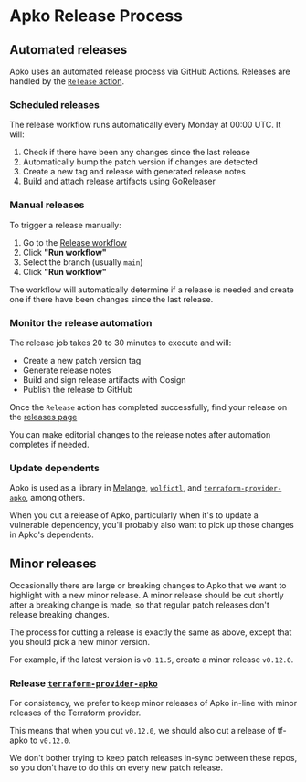 # Apko Release Process

## Automated releases

Apko uses an automated release process via GitHub Actions. Releases are handled by the [`Release` action](https://github.com/chainguard-dev/apko/actions/workflows/release.yaml).

### Scheduled releases

The release workflow runs automatically every Monday at 00:00 UTC. It will:
1. Check if there have been any changes since the last release
2. Automatically bump the patch version if changes are detected
3. Create a new tag and release with generated release notes
4. Build and attach release artifacts using GoReleaser

### Manual releases

To trigger a release manually:

1. Go to the [Release workflow](https://github.com/chainguard-dev/apko/actions/workflows/release.yaml)
2. Click **"Run workflow"**
3. Select the branch (usually `main`)
4. Click **"Run workflow"**

The workflow will automatically determine if a release is needed and create one if there have been changes since the last release.

### Monitor the release automation

The release job takes 20 to 30 minutes to execute and will:
- Create a new patch version tag
- Generate release notes
- Build and sign release artifacts with Cosign
- Publish the release to GitHub

Once the `Release` action has completed successfully, find your release on
the [releases page](https://github.com/chainguard-dev/apko/releases)

You can make editorial changes to the release notes after automation completes if needed.

### Update dependents

Apko is used as a library in [Melange](https://github.com/chainguard-dev/melange), [`wolfictl`](https://wolfi.dev/wolifctl), and [`terraform-provider-apko`](https://github.com/chainguard-dev/terraform-provider-apko), among others.

When you cut a release of Apko, particularly when it's to update a vulnerable dependency, you'll probably also want to pick up those changes in Apko's dependents.

## Minor releases

Occasionally there are large or breaking changes to Apko that we want to highlight with a new minor release.
A minor release should be cut shortly after a breaking change is made, so that regular patch releases don't release breaking changes.

The process for cutting a release is exactly the same as above, except that you should pick a new minor version.

For example, if the latest version is `v0.11.5`, create a minor release `v0.12.0`.

### Release [`terraform-provider-apko`](https://github.com/chainguard-dev/terraform-provider-apko)

For consistency, we prefer to keep minor releases of Apko in-line with minor releases of the Terraform provider.

This means that when you cut `v0.12.0`, we should also cut a release of tf-apko to `v0.12.0`.

We don't bother trying to keep patch releases in-sync between these repos, so you don't have to do this on every new patch release.
